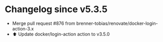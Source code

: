 # Changelog since v5.3.5
- Merge pull request #876 from brenner-tobias/renovate/docker-login-action-3.x 
- ⬆️ Update docker/login-action action to v3.5.0 
